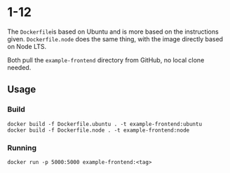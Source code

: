 # 1-12

The `Dockerfile`is based on Ubuntu and is more based on the instructions given. `Dockerfile.node` does the same thing, with the image directly based on Node LTS.

Both pull the `example-frontend` directory from GitHub, no local clone needed.

## Usage

### Build

```
docker build -f Dockerfile.ubuntu . -t example-frontend:ubuntu
docker build -f Dockerfile.node . -t example-frontend:node
```

### Running

```
docker run -p 5000:5000 example-frontend:<tag>
```
